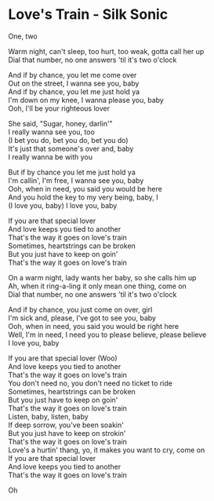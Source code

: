 # Love's Train - Silk Sonic

One, two

Warm night, can't sleep, too hurt, too weak, gotta call her up\
Dial that number, no one answers 'til it's two o'clock

And if by chance, you let me come over\
Out on the street, I wanna see you, baby\
And if by chance, you let me just hold ya\
I'm down on my knee, I wanna please you, baby\
Ooh, I'll be your righteous lover

She said, "Sugar, honey, darlin'"\
I really wanna see you, too\
(I bet you do, bet you do, bet you do)\
It's just that someone's over and, baby\
I really wanna be with you

But if by chance you let me just hold ya\
I'm callin', I'm free, I wanna see you, baby\
Ooh, when in need, you said you would be here\
And you hold the key to my very being, baby, I\
(I love you, baby) I love you, baby

If you are that special lover\
And love keeps you tied to another\
That's the way it goes on love's train\
Sometimes, heartstrings can be broken\
But you just have to keep on goin'\
That's the way it goes on love's train

On a warm night, lady wants her baby, so she calls him up\
Ah, when it ring-a-ling it only mean one thing, come on\
Dial that number, no one answers 'til it's two o'clock

And if by chance, you just come on over, girl\
I'm sick and, please, I've got to see you, baby\
Ooh, when in need, you said you would be right here\
Well, I'm in need, I need you to please believe, please believe\
I love you, baby

If you are that special lover (Woo)\
And love keeps you tied to another\
That's the way it goes on love's train\
You don't need no, you don't need no ticket to ride\
Sometimes, heartstrings can be broken\
But you just have to keep on goin'\
That's the way it goes on love's train\
Listen, baby, listen, baby\
If deep sorrow, you've been soakin'\
But you just have to keep on strokin'\
That's the way it goes on love's train\
Love's a hurtin' thang, yo, it makes you want to cry, come on\
If you are that special lover\
And love keeps you tied to another\
That's the way it goes on love's train

Oh